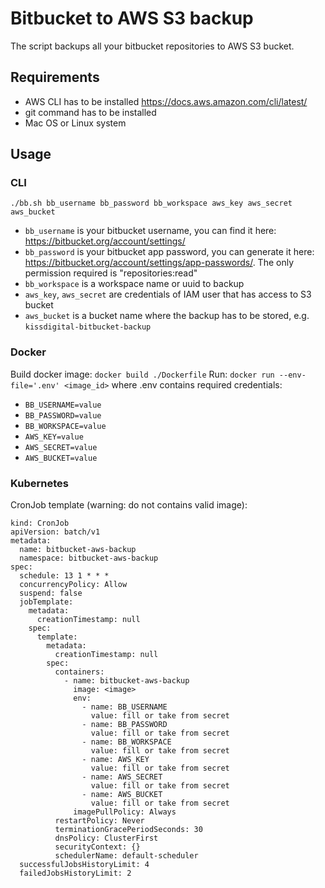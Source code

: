 # Bitbucket to AWS S3 backup

The script backups all your bitbucket repositories to AWS S3 bucket.

## Requirements

* AWS CLI has to be installed https://docs.aws.amazon.com/cli/latest/
* git command has to be installed
* Mac OS or Linux system

## Usage

### CLI
`./bb.sh bb_username bb_password bb_workspace aws_key aws_secret aws_bucket`

* `bb_username` is your bitbucket username, you can find it here: https://bitbucket.org/account/settings/
* `bb_password` is your bitbucket app password, you can generate it here: https://bitbucket.org/account/settings/app-passwords/. The only permission required is "repositories:read"
* `bb_workspace` is a workspace name or uuid to backup
* `aws_key`, `aws_secret` are credentials of IAM user that has access to S3 bucket
* `aws_bucket` is a bucket name where the backup has to be stored, e.g. `kissdigital-bitbucket-backup`


### Docker

Build docker image: `docker build ./Dockerfile`
Run: `docker run --env-file='.env' <image_id>` where .env contains required credentials:
* `BB_USERNAME=value`
* `BB_PASSWORD=value`
* `BB_WORKSPACE=value`
* `AWS_KEY=value`
* `AWS_SECRET=value`
* `AWS_BUCKET=value`

### Kubernetes

CronJob template (warning: do not contains valid image):

```
kind: CronJob
apiVersion: batch/v1
metadata:
  name: bitbucket-aws-backup
  namespace: bitbucket-aws-backup
spec:
  schedule: 13 1 * * *
  concurrencyPolicy: Allow
  suspend: false
  jobTemplate:
    metadata:
      creationTimestamp: null
    spec:
      template:
        metadata:
          creationTimestamp: null
        spec:
          containers:
            - name: bitbucket-aws-backup
              image: <image>
              env:
                - name: BB_USERNAME
                  value: fill or take from secret
                - name: BB_PASSWORD
                  value: fill or take from secret
                - name: BB_WORKSPACE
                  value: fill or take from secret
                - name: AWS_KEY
                  value: fill or take from secret
                - name: AWS_SECRET
                  value: fill or take from secret
                - name: AWS_BUCKET
                  value: fill or take from secret
              imagePullPolicy: Always
          restartPolicy: Never
          terminationGracePeriodSeconds: 30
          dnsPolicy: ClusterFirst
          securityContext: {}
          schedulerName: default-scheduler
  successfulJobsHistoryLimit: 4
  failedJobsHistoryLimit: 2
```




